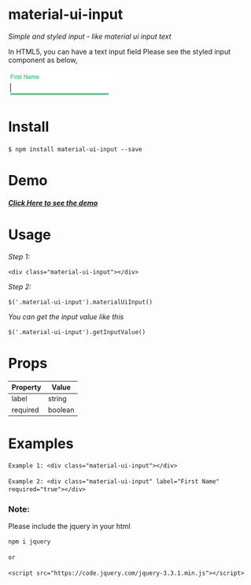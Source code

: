 # material-ui-input

*Simple and styled input - like material ui input text*


In HTML5, you can have a text input field 
Please see the styled input component as below, 

![](matrialinput.png)

# Install

`$ npm install material-ui-input --save`

# Demo

##### [Click Here to see the demo](https://material-ui-input-bnxnbikevf.now.sh/demo)

# Usage

*Step 1:*

    <div class="material-ui-input"></div>
    
*Step 2:*

    $('.material-ui-input').materialUiInput()
    
*You can get the input value like this*

    $('.material-ui-input').getInputValue()

# Props

   | Property | Value |
   | ------------- | ------------- |
   | label  | string  |
   | required  | boolean  |
   
# Examples
    
    Example 1: <div class="material-ui-input"></div>
    
    Example 2: <div class="material-ui-input" label="First Name" required="true"></div>
    
    
### Note:

Please include the jquery in your html

    npm i jquery
    
    or 
    
    <script src="https://code.jquery.com/jquery-3.3.1.min.js"></script>